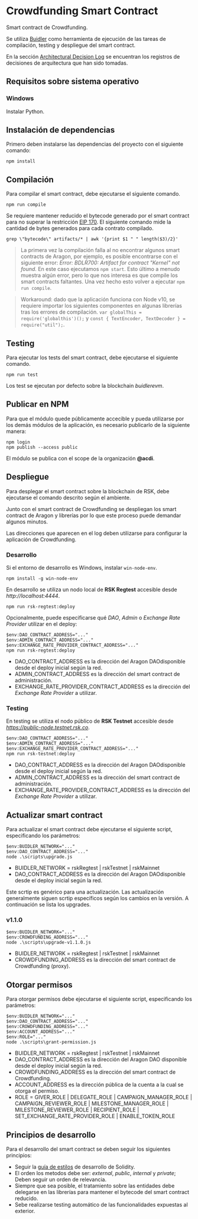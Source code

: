 # Crowdfunding Smart Contract

Smart contract de Crowdfunding.

Se utiliza [Buidler](https://buidler.dev) como herramienta de ejecución de las tareas de compilación, testing y despliegue del smart contract.

En la sección [Architectural Decision Log](docs/adr/index.md) se encuentran los registros de decisiones de arquitectura que han sido tomadas.

## Requisitos sobre sistema operativo

### Windows

Instalar Python.

## Instalación de dependencias

Primero deben instalarse las dependencias del proyecto con el siguiente comando:

```
npm install
```

## Compilación

Para compilar el smart contract, debe ejecutarse el siguiente comando.

```
npm run compile
```

Se requiere mantener reducido el bytecode generado por el smart contract para no superar la restricción [EIP 170](https://github.com/ethereum/EIPs/blob/master/EIPS/eip-170.md). El siguiente comando mide la cantidad de bytes generados para cada contrato compilado.

```
grep \"bytecode\" artifacts/* | awk '{print $1 " " length($3)/2}'
```

> La primera vez la compilación falla al no encontrar algunos smart contracts de Aragon, por ejemplo, es posible encontrarse con el siguiente error: *Error: BDLR700: Artifact for contract "Kernel" not found.* En este caso ejecutamos ```npm start```. Esto último a menudo muestra algún error, pero lo que nos interesa es que compile los smart contracts faltantes. Una vez hecho esto volver a ejecutar ```npm run compile```.

> Workaround: dado que la aplicación funciona con Node v10, se requiere importar los siguientes componentes en algunas librerías tras los errores de compilación. `var globalThis = require('globalthis')();` y `const { TextEncoder, TextDecoder } = require("util");`.

## Testing

Para ejecutar los tests del smart contract, debe ejecutarse el siguiente comando.

```
npm run test
```

Los test se ejecutan por defecto sobre la blockchain *buidlerevm*.

## Publicar en NPM

Para que el módulo quede públicamente accecible y pueda utilizarse por los demás módulos de la aplicación, es necesario publicarlo de la siguiente manera:

```
npm login
npm publish --access public
```

El módulo se publica con el scope de la organización **@acdi**.

## Despliegue

Para desplegar el smart contract sobre la blockchain de RSK, debe ejecutarse el comando descrito según el ambiente.

Junto con el smart contract de Crowdfunding se despliegan los smart contract de Aragon y librerías por lo que este proceso puede demandar algunos minutos.

Las direcciones que aparecen en el log deben utilizarse para configurar la aplicación de Crowdfunding.

### Desarrollo

Si el entorno de desarrollo es Windows, instalar `win-node-env`.

```
npm install -g win-node-env
```

En desarrollo se utiliza un nodo local de **RSK Regtest** accesible desde *http://localhost:4444*.

```
npm run rsk-regtest:deploy
```

Opcionalmente, puede especificarse qué *DAO*, *Admin* o *Exchange Rate Provider* utilizar en el deploy:

```
$env:DAO_CONTRACT_ADDRESS="..."
$env:ADMIN_CONTRACT_ADDRESS="..."
$env:EXCHANGE_RATE_PROVIDER_CONTRACT_ADDRESS="..."
npm run rsk-regtest:deploy
```

- DAO_CONTRACT_ADDRESS es la dirección del Aragon DAOdisponible desde el deploy inicial según la red.
- ADMIN_CONTRACT_ADDRESS es la dirección del smart contract de administración.
- EXCHANGE_RATE_PROVIDER_CONTRACT_ADDRESS es la dirección del *Exchange Rate Provider* a utilizar.

### Testing

En testing se utiliza el nodo público de **RSK Testnet** accesible desde *https://public-node.testnet.rsk.co*.

```
$env:DAO_CONTRACT_ADDRESS="..."
$env:ADMIN_CONTRACT_ADDRESS="..."
$env:EXCHANGE_RATE_PROVIDER_CONTRACT_ADDRESS="..."
npm run rsk-testnet:deploy
```
- DAO_CONTRACT_ADDRESS es la dirección del Aragon DAOdisponible desde el deploy inicial según la red.
- ADMIN_CONTRACT_ADDRESS es la dirección del smart contract de administración.
- EXCHANGE_RATE_PROVIDER_CONTRACT_ADDRESS es la dirección del *Exchange Rate Provider* a utilizar.

## Actualizar smart contract

Para actualizar el smart contract debe ejecutarse el siguiente script, especificando los parámetros:

```
$env:BUIDLER_NETWORK="..."
$env:DAO_CONTRACT_ADDRESS="..."
node .\scripts\upgrade.js
```

- BUIDLER_NETWORK = rskRegtest | rskTestnet | rskMainnet
- DAO_CONTRACT_ADDRESS es la dirección del Aragon DAOdisponible desde el deploy inicial según la red.

Este scrtip es genérico para una actualización. Las actualización generalmente siguen scrtip específicos según los cambios en la versión. A continuación se lista los upgrades.

### v1.1.0

```
$env:BUIDLER_NETWORK="..."
$env:CROWDFUNDING_ADDRESS="..."
node .\scripts\upgrade-v1.1.0.js
```

- BUIDLER_NETWORK = rskRegtest | rskTestnet | rskMainnet
- CROWDFUNDING_ADDRESS es la dirección del smart contract de Crowdfunding (proxy).

## Otorgar permisos

Para otorgar permisos debe ejecutarse el siguiente script, especificando los parámetros:

```
$env:BUIDLER_NETWORK="..."
$env:DAO_CONTRACT_ADDRESS="..."
$env:CROWDFUNDING_ADDRESS="..."
$env:ACCOUNT_ADDRESS="..."
$env:ROLE="..."
node .\scripts\grant-permission.js
```
- BUIDLER_NETWORK = rskRegtest | rskTestnet | rskMainnet
- DAO_CONTRACT_ADDRESS es la dirección del Aragon DAO disponible desde el deploy inicial según la red.
- CROWDFUNDING_ADDRESS es la dirección del smart contract de Crowdfunding.
- ACCOUNT_ADDRESS es la dirección pública de la cuenta a la cual se otorga el permiso.
- ROLE = GIVER_ROLE | DELEGATE_ROLE | CAMPAIGN_MANAGER_ROLE | CAMPAIGN_REVIEWER_ROLE | MILESTONE_MANAGER_ROLE | MILESTONE_REVIEWER_ROLE | RECIPIENT_ROLE | SET_EXCHANGE_RATE_PROVIDER_ROLE | ENABLE_TOKEN_ROLE

## Principios de desarrollo

Para el desarrollo del smart contract se deben seguir los siguientes principios:

- Seguir la [guía de estilos](https://solidity.readthedocs.io/en/v0.6.11/style-guide.html) de desarrollo de Solidity.
- El orden los metodos debe ser: *external*, *public*, *internal* y *private*; Deben seguir un orden de relevancia.
- Siempre que sea posible, el tratamiento sobre las entidades debe delegarse en las librerías para mantener el bytecode del smart contract reducido.
- Sebe realizarse testing automático de las funcionalidades expuestas al exterior.